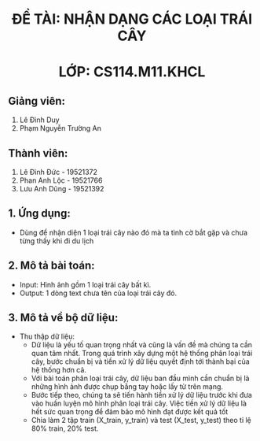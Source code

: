 <h1 align="center"><b>ĐỀ TÀI: NHẬN DẠNG CÁC LOẠI TRÁI CÂY</b></h>
<h1 align="center"><b>LỚP: CS114.M11.KHCL</b></h>

## Giảng viên:
1. Lê Đình Duy
2. Phạm Nguyễn Trường An
## Thành viên:
1. Lê Đình Đức - 19521372
2. Phan Anh Lộc - 19521766
3. Lưu Anh Dũng - 19521392
## 1. Ứng dụng:
  - Dùng để nhận diện 1 loại trái cây nào đó mà ta tình cờ bắt gặp và chưa từng thấy khi đi du lịch
## 2. Mô tả bài toán:
  - Input: Hình ảnh gồm 1 loại trái cây bất kì.
  - Output: 1 dòng text chưa tên của loại trái cây đó.
## 3. Mô tả về bộ dữ liệu:
  - Thu thập dữ liệu:
    - Dữ liệu là yếu tố quan trọng nhất và cũng là vấn đề mà chúng ta cần quan tâm nhất. Trong quá trình xây dựng một hệ thống phân loại trái cây, bước chuẩn bị và tiền xử lý dữ liệu quyết định tới thành bại của hệ thống hơn cả.
    - Với bài toán phân loại trái cây, dữ liệu ban đầu mình cần chuẩn bị là những hình ảnh được chụp bằng tay hoặc lấy từ trên mạng.
    - Bước tiếp theo, chúng ta sẽ tiến hành tiền xử lý dữ liệu trước khi đưa vào huấn luyện mô hình phân loại trái cây. Việc tiền xử lý dữ liệu là hết sức quan trọng để đảm bảo mô hình đạt được kết quả tốt
    - Chia làm 2 tập train (X_train, y_train) và test (X_test, y_test) theo tỉ lệ 80% train, 20% test.


